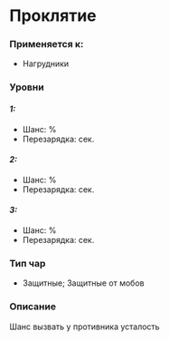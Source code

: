 # Проклятие

### Применяется к:

* Нагрудники

### Уровни&#x20;

#### _1:_&#x20;

* Шанс: %
* Перезарядка:  сек.

#### _2:_

* Шанс: %
* Перезарядка:  сек.&#x20;

#### _3:_&#x20;

* Шанс: %
* Перезарядка:  сек.

### Тип чар

* Защитные; Защитные от мобов

### Описание

Шанс вызвать у противника усталость&#x20;
